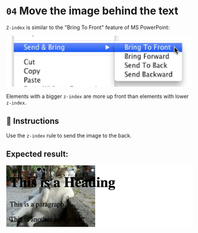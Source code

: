 # `04` Move the image behind the text

`Z-index` is similar to the "Bring To Front" feature of MS PowerPoint:

![Z-index](../../.learn/assets/f4hm3qp.png?raw=true)

Elements with a bigger `z-index` are more up front than elements with lower `z-index`.

## 📝 Instructions

Use the `z-index` rule to send the image to the back.

## Expected result:

![04-Move-image-behind-the-text](../../.learn/assets/z-index.png?raw=true)